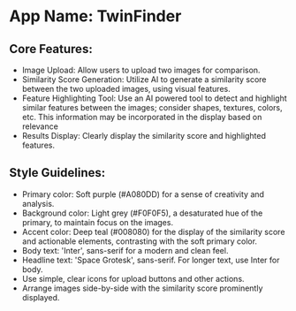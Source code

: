 # **App Name**: TwinFinder

## Core Features:

- Image Upload: Allow users to upload two images for comparison.
- Similarity Score Generation: Utilize AI to generate a similarity score between the two uploaded images, using visual features.
- Feature Highlighting Tool: Use an AI powered tool to detect and highlight similar features between the images; consider shapes, textures, colors, etc. This information may be incorporated in the display based on relevance
- Results Display: Clearly display the similarity score and highlighted features.

## Style Guidelines:

- Primary color: Soft purple (#A080DD) for a sense of creativity and analysis.
- Background color: Light grey (#F0F0F5), a desaturated hue of the primary, to maintain focus on the images.
- Accent color: Deep teal (#008080) for the display of the similarity score and actionable elements, contrasting with the soft primary color.
- Body text: 'Inter', sans-serif for a modern and clean feel.
- Headline text: 'Space Grotesk', sans-serif. For longer text, use Inter for body.
- Use simple, clear icons for upload buttons and other actions.
- Arrange images side-by-side with the similarity score prominently displayed.